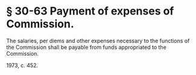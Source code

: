 # § 30-63 Payment of expenses of Commission.

<p>The salaries, per diems and other expenses necessary to the functions of the Commission shall be payable from funds appropriated to the Commission.</p><p>1973, c. 452.</p>